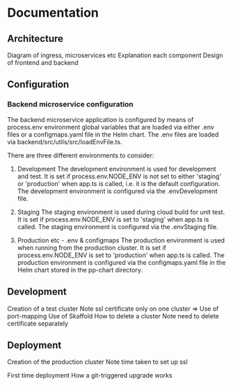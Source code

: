 # Documentation

## Architecture

Diagram of ingress, microservices etc
Explanation each component
Design of frontend and backend

## Configuration

### Backend microservice configuration

The backend microservice application is configured by means of process.env environment global variables that are loaded via either .env files or a configmaps.yaml file in the Helm chart.  The .env files are loaded via backend/src/utils/src/loadEnvFile.ts.

There are three different environments to consider:

1. Development
The development environment is used for development and test.  It is set if process.env.NODE_ENV is not set to either 'staging' or 'production' when app.ts is called, i.e. it is the default configuration.  The development environment is configured via the .envDevelopment file.

2. Staging
The staging environment is used during cloud build for unit test.  It is set if process.env.NODE_ENV is set to 'staging' when app.ts is called.  The staging environment is configured via the .envStaging file.

3. Production etc - .env & configmaps
The production environment is used when running from the production cluster.  It is set if process.env.NODE_ENV is set to 'production' when app.ts is called.  The production environment is configured via the configmaps.yaml file in the Helm chart stored in the pp-chart directory.

## Development

Creation of a test cluster
Note ssl certificate only on one cluster
=> Use of port-mapping
Use of Skaffold
How to delete a cluster
Note need to delete certificate separately

## Deployment

Creation of the production cluster
Note time taken to set up ssl

First time deployment
How a git-triggered upgrade works
